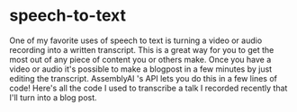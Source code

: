 # speech-to-text

One of my favorite uses of speech to text is turning a video or audio recording into a written transcript. This is a great way for you to get the most out of any piece of content you or others make. Once you have a video or audio it's possible to make a blogpost in a few minutes by just editing the transcript. AssemblyAI 's API lets you do this in a few lines of code! Here's all the code I used to transcribe a talk I recorded recently that I'll turn into a blog post. 
